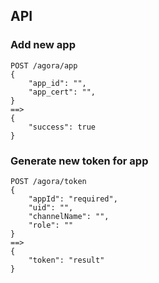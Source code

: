 ## API

### Add new app
```
POST /agora/app
{
    "app_id": "",
    "app_cert": "",
}
==>
{
    "success": true
}
```

### Generate new token for app
```
POST /agora/token
{
    "appId": "required",
    "uid": "",
    "channelName": "",
    "role": ""
}
==>
{
    "token": "result"
}
```